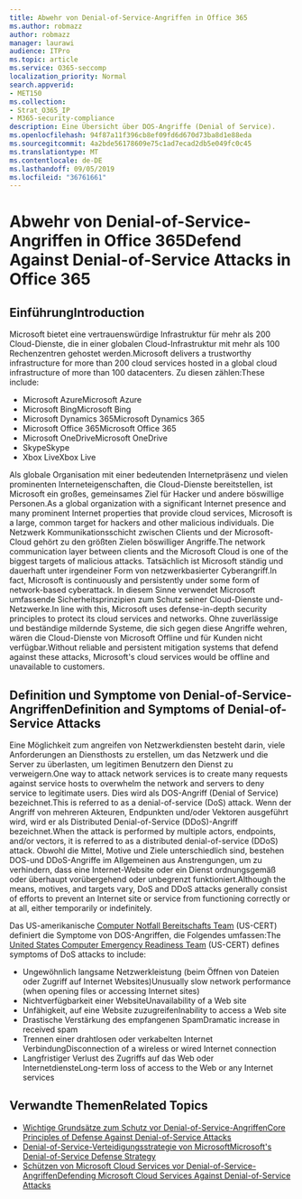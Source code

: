 ```yaml
---
title: Abwehr von Denial-of-Service-Angriffen in Office 365
ms.author: robmazz
author: robmazz
manager: laurawi
audience: ITPro
ms.topic: article
ms.service: O365-seccomp
localization_priority: Normal
search.appverid:
- MET150
ms.collection:
- Strat_O365_IP
- M365-security-compliance
description: Eine Übersicht über DOS-Angriffe (Denial of Service).
ms.openlocfilehash: 94f87a11f396cb8ef09fd6d670d73ba8d1e88eda
ms.sourcegitcommit: 4a2bde56178609e75c1ad7ecad2db5e049fc0c45
ms.translationtype: MT
ms.contentlocale: de-DE
ms.lasthandoff: 09/05/2019
ms.locfileid: "36761661"
---
```

# <a name="defend-against-denial-of-service-attacks-in-office-365"></a><span data-ttu-id="8594b-103">Abwehr von Denial-of-Service-Angriffen in Office 365</span><span class="sxs-lookup"><span data-stu-id="8594b-103">Defend Against Denial-of-Service Attacks in Office 365</span></span>

## <a name="introduction"></a><span data-ttu-id="8594b-104">Einführung</span><span class="sxs-lookup"><span data-stu-id="8594b-104">Introduction</span></span>

<span data-ttu-id="8594b-105">Microsoft bietet eine vertrauenswürdige Infrastruktur für mehr als 200 Cloud-Dienste, die in einer globalen Cloud-Infrastruktur mit mehr als 100 Rechenzentren gehostet werden.</span><span class="sxs-lookup"><span data-stu-id="8594b-105">Microsoft delivers a trustworthy infrastructure for more than 200 cloud services hosted in a global cloud infrastructure of more than 100 datacenters.</span></span> <span data-ttu-id="8594b-106">Zu diesen zählen:</span><span class="sxs-lookup"><span data-stu-id="8594b-106">These include:</span></span>

- <span data-ttu-id="8594b-107">Microsoft Azure</span><span class="sxs-lookup"><span data-stu-id="8594b-107">Microsoft Azure</span></span>
- <span data-ttu-id="8594b-108">Microsoft Bing</span><span class="sxs-lookup"><span data-stu-id="8594b-108">Microsoft Bing</span></span>
- <span data-ttu-id="8594b-109">Microsoft Dynamics 365</span><span class="sxs-lookup"><span data-stu-id="8594b-109">Microsoft Dynamics 365</span></span>
- <span data-ttu-id="8594b-110">Microsoft Office 365</span><span class="sxs-lookup"><span data-stu-id="8594b-110">Microsoft Office 365</span></span>
- <span data-ttu-id="8594b-111">Microsoft OneDrive</span><span class="sxs-lookup"><span data-stu-id="8594b-111">Microsoft OneDrive</span></span>
- <span data-ttu-id="8594b-112">Skype</span><span class="sxs-lookup"><span data-stu-id="8594b-112">Skype</span></span>
- <span data-ttu-id="8594b-113">Xbox Live</span><span class="sxs-lookup"><span data-stu-id="8594b-113">Xbox Live</span></span>

<span data-ttu-id="8594b-114">Als globale Organisation mit einer bedeutenden Internetpräsenz und vielen prominenten Interneteigenschaften, die Cloud-Dienste bereitstellen, ist Microsoft ein großes, gemeinsames Ziel für Hacker und andere böswillige Personen.</span><span class="sxs-lookup"><span data-stu-id="8594b-114">As a global organization with a significant Internet presence and many prominent Internet properties that provide cloud services, Microsoft is a large, common target for hackers and other malicious individuals.</span></span> <span data-ttu-id="8594b-115">Die Netzwerk Kommunikationsschicht zwischen Clients und der Microsoft-Cloud gehört zu den größten Zielen böswilliger Angriffe.</span><span class="sxs-lookup"><span data-stu-id="8594b-115">The network communication layer between clients and the Microsoft Cloud is one of the biggest targets of malicious attacks.</span></span> <span data-ttu-id="8594b-116">Tatsächlich ist Microsoft ständig und dauerhaft unter irgendeiner Form von netzwerkbasierter Cyberangriff.</span><span class="sxs-lookup"><span data-stu-id="8594b-116">In fact, Microsoft is continuously and persistently under some form of network-based cyberattack.</span></span> <span data-ttu-id="8594b-117">In diesem Sinne verwendet Microsoft umfassende Sicherheitsprinzipien zum Schutz seiner Cloud-Dienste und-Netzwerke.</span><span class="sxs-lookup"><span data-stu-id="8594b-117">In line with this, Microsoft uses defense-in-depth security principles to protect its cloud services and networks.</span></span> <span data-ttu-id="8594b-118">Ohne zuverlässige und beständige mildernde Systeme, die sich gegen diese Angriffe wehren, wären die Cloud-Dienste von Microsoft Offline und für Kunden nicht verfügbar.</span><span class="sxs-lookup"><span data-stu-id="8594b-118">Without reliable and persistent mitigation systems that defend against these attacks, Microsoft's cloud services would be offline and unavailable to customers.</span></span>

## <a name="definition-and-symptoms-of-denial-of-service-attacks"></a><span data-ttu-id="8594b-119">Definition und Symptome von Denial-of-Service-Angriffen</span><span class="sxs-lookup"><span data-stu-id="8594b-119">Definition and Symptoms of Denial-of-Service Attacks</span></span>

<span data-ttu-id="8594b-120">Eine Möglichkeit zum angreifen von Netzwerkdiensten besteht darin, viele Anforderungen an Diensthosts zu erstellen, um das Netzwerk und die Server zu überlasten, um legitimen Benutzern den Dienst zu verweigern.</span><span class="sxs-lookup"><span data-stu-id="8594b-120">One way to attack network services is to create many requests against service hosts to overwhelm the network and servers to deny service to legitimate users.</span></span> <span data-ttu-id="8594b-121">Dies wird als DOS-Angriff (Denial of Service) bezeichnet.</span><span class="sxs-lookup"><span data-stu-id="8594b-121">This is referred to as a denial-of-service (DoS) attack.</span></span> <span data-ttu-id="8594b-122">Wenn der Angriff von mehreren Akteuren, Endpunkten und/oder Vektoren ausgeführt wird, wird er als Distributed Denial-of-Service (DDoS)-Angriff bezeichnet.</span><span class="sxs-lookup"><span data-stu-id="8594b-122">When the attack is performed by multiple actors, endpoints, and/or vectors, it is referred to as a distributed denial-of-service (DDoS) attack.</span></span> <span data-ttu-id="8594b-123">Obwohl die Mittel, Motive und Ziele unterschiedlich sind, bestehen DOS-und DDoS-Angriffe im Allgemeinen aus Anstrengungen, um zu verhindern, dass eine Internet-Website oder ein Dienst ordnungsgemäß oder überhaupt vorübergehend oder unbegrenzt funktioniert.</span><span class="sxs-lookup"><span data-stu-id="8594b-123">Although the means, motives, and targets vary, DoS and DDoS attacks generally consist of efforts to prevent an Internet site or service from functioning correctly or at all, either temporarily or indefinitely.</span></span>

<span data-ttu-id="8594b-124">Das US-amerikanische [Computer Notfall Bereitschafts Team](https://www.us-cert.gov/) (US-CERT) definiert die Symptome von DOS-Angriffen, die Folgendes umfassen:</span><span class="sxs-lookup"><span data-stu-id="8594b-124">The [United States Computer Emergency Readiness Team](https://www.us-cert.gov/) (US-CERT) defines symptoms of DoS attacks to include:</span></span>

- <span data-ttu-id="8594b-125">Ungewöhnlich langsame Netzwerkleistung (beim Öffnen von Dateien oder Zugriff auf Internet Websites)</span><span class="sxs-lookup"><span data-stu-id="8594b-125">Unusually slow network performance (when opening files or accessing Internet sites)</span></span>
- <span data-ttu-id="8594b-126">Nichtverfügbarkeit einer Website</span><span class="sxs-lookup"><span data-stu-id="8594b-126">Unavailability of a Web site</span></span>
- <span data-ttu-id="8594b-127">Unfähigkeit, auf eine Website zuzugreifen</span><span class="sxs-lookup"><span data-stu-id="8594b-127">Inability to access a Web site</span></span>
- <span data-ttu-id="8594b-128">Drastische Verstärkung des empfangenen Spam</span><span class="sxs-lookup"><span data-stu-id="8594b-128">Dramatic increase in received spam</span></span>
- <span data-ttu-id="8594b-129">Trennen einer drahtlosen oder verkabelten Internet Verbindung</span><span class="sxs-lookup"><span data-stu-id="8594b-129">Disconnection of a wireless or wired Internet connection</span></span>
- <span data-ttu-id="8594b-130">Langfristiger Verlust des Zugriffs auf das Web oder Internetdienste</span><span class="sxs-lookup"><span data-stu-id="8594b-130">Long-term loss of access to the Web or any Internet services</span></span>

## <a name="related-topics"></a><span data-ttu-id="8594b-131">Verwandte Themen</span><span class="sxs-lookup"><span data-stu-id="8594b-131">Related Topics</span></span>

- [<span data-ttu-id="8594b-132">Wichtige Grundsätze zum Schutz vor Denial-of-Service-Angriffen</span><span class="sxs-lookup"><span data-stu-id="8594b-132">Core Principles of Defense Against Denial-of-Service Attacks</span></span>](office-365-core-principles-of-defense-against-dos-attacks.md)
- [<span data-ttu-id="8594b-133">Denial-of-Service-Verteidigungsstrategie von Microsoft</span><span class="sxs-lookup"><span data-stu-id="8594b-133">Microsoft's Denial-of-Service Defense Strategy</span></span>](office-365-microsoft-dos-defense-strategy.md)
- [<span data-ttu-id="8594b-134">Schützen von Microsoft Cloud Services vor Denial-of-Service-Angriffen</span><span class="sxs-lookup"><span data-stu-id="8594b-134">Defending Microsoft Cloud Services Against Denial-of-Service Attacks</span></span>](office-365-defending-cloud-services-against-dos-attacks.md)
